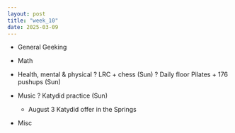 ```yaml
---
layout: post
title: "week_10"
date: 2025-03-09
---
```


* General Geeking

* Math

* Health, mental & physical
    ? LRC + chess (Sun)
    ? Daily floor Pilates + 176 pushups (Sun)

* Music
    ? Katydid practice (Sun)
    - August 3 Katydid offer in the Springs

* Misc

